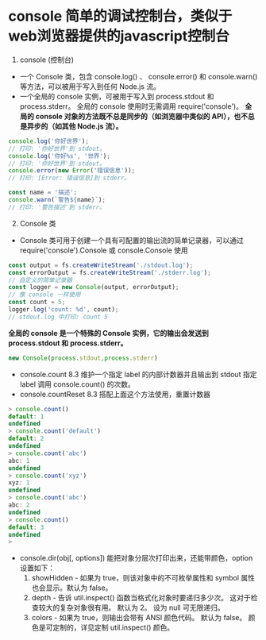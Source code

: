 # console 简单的调试控制台，类似于web浏览器提供的javascript控制台
1. console (控制台)
* 一个 Console 类，包含 console.log() 、 console.error() 和 console.warn() 等方法，可以被用于写入到任何 Node.js 流。
* 一个全局的 console 实例，可被用于写入到 process.stdout 和 process.stderr。 全局的 console 使用时无需调用 require('console')。
**全局的 console 对象的方法既不总是同步的（如浏览器中类似的 API），也不总是异步的（如其他 Node.js 流）。**
```js
console.log('你好世界');
// 打印: '你好世界'到 stdout。
console.log('你好%s', '世界');
// 打印: '你好世界'到 stdout。
console.error(new Error('错误信息'));
// 打印: [Error: 错误信息]到 stderr。

const name = '描述';
console.warn(`警告${name}`);
// 打印: '警告描述'到 stderr。
```
2. Console 类
* Console 类可用于创建一个具有可配置的输出流的简单记录器，可以通过 require('console').Console 或 console.Console 使用
```js
const output = fs.createWriteStream('./stdout.log');
const errorOutput = fs.createWriteStream('./stderr.log');
// 自定义的简单记录器
const logger = new Console(output, errorOutput);
// 像 console 一样使用
const count = 5;
logger.log('count: %d', count);
// stdout.log 中打印: count 5
```
**全局的 console 是一个特殊的 Console 实例，它的输出会发送到 process.stdout 和 process.stderr。**
```js
new Console(process.stdout,process.stderr)
```
* console.count 8.3  维护一个指定 label 的内部计数器并且输出到 stdout 指定 label 调用 console.count() 的次数。
* console.countReset 8.3  搭配上面这个方法使用，重置计数器 
```js
> console.count()
default: 1
undefined
> console.count('default')
default: 2
undefined
> console.count('abc')
abc: 1
undefined
> console.count('xyz')
xyz: 1
undefined
> console.count('abc')
abc: 2
undefined
> console.count()
default: 3
undefined
>
```
* console.dir(obj[, options]) 能把对象分层次打印出来，还能带颜色，option设置如下：
  1. showHidden - 如果为 true，则该对象中的不可枚举属性和 symbol 属性也会显示。默认为 false。
  2. depth - 告诉 util.inspect() 函数当格式化对象时要递归多少次。 这对于检查较大的复杂对象很有用。 默认为 2。 设为 null 可无限递归。
  3. colors - 如果为 true，则输出会带有 ANSI 颜色代码。 默认为 false。 颜色是可定制的，详见定制 util.inspect() 颜色。